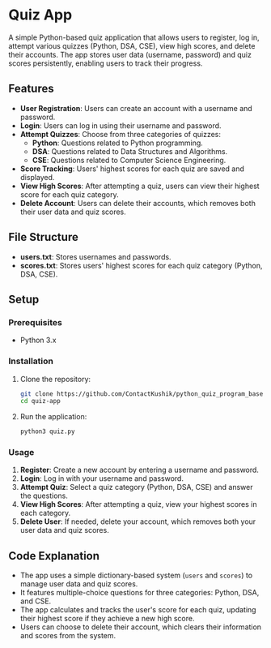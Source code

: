 # Quiz App

A simple Python-based quiz application that allows users to register, log in, attempt various quizzes (Python, DSA, CSE), view high scores, and delete their accounts. The app stores user data (username, password) and quiz scores persistently, enabling users to track their progress.

## Features

- **User Registration**: Users can create an account with a username and password.
- **Login**: Users can log in using their username and password.
- **Attempt Quizzes**: Choose from three categories of quizzes:
  - **Python**: Questions related to Python programming.
  - **DSA**: Questions related to Data Structures and Algorithms.
  - **CSE**: Questions related to Computer Science Engineering.
- **Score Tracking**: Users' highest scores for each quiz are saved and displayed.
- **View High Scores**: After attempting a quiz, users can view their highest score for each quiz category.
- **Delete Account**: Users can delete their accounts, which removes both their user data and quiz scores.

## File Structure

- **users.txt**: Stores usernames and passwords.
- **scores.txt**: Stores users' highest scores for each quiz category (Python, DSA, CSE).

## Setup

### Prerequisites

- Python 3.x

### Installation

1. Clone the repository:

    ```bash
    git clone https://github.com/ContactKushik/python_quiz_program_basedstorage.git
    cd quiz-app
    ```

2. Run the application:

    ```bash
    python3 quiz.py
    ```

### Usage

1. **Register**: Create a new account by entering a username and password.
2. **Login**: Log in with your username and password.
3. **Attempt Quiz**: Select a quiz category (Python, DSA, CSE) and answer the questions.
4. **View High Scores**: After attempting a quiz, view your highest scores in each category.
5. **Delete User**: If needed, delete your account, which removes both your user data and quiz scores.

## Code Explanation

- The app uses a simple dictionary-based system (`users` and `scores`) to manage user data and quiz scores.
- It features multiple-choice questions for three categories: Python, DSA, and CSE.
- The app calculates and tracks the user's score for each quiz, updating their highest score if they achieve a new high score.
- Users can choose to delete their account, which clears their information and scores from the system.
